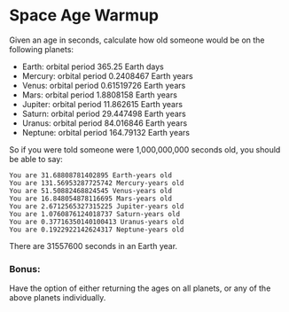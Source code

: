 # Space Age Warmup

Given an age in seconds, calculate how old someone would be on the following planets:

   - Earth: orbital period 365.25 Earth days
   - Mercury: orbital period 0.2408467 Earth years
   - Venus: orbital period 0.61519726 Earth years
   - Mars: orbital period 1.8808158 Earth years
   - Jupiter: orbital period 11.862615 Earth years
   - Saturn: orbital period 29.447498 Earth years
   - Uranus: orbital period 84.016846 Earth years
   - Neptune: orbital period 164.79132 Earth years

So if you were told someone were 1,000,000,000 seconds old,
you should be able to say:

```plain
You are 31.68808781402895 Earth-years old
You are 131.56953287725742 Mercury-years old
You are 51.50882468824545 Venus-years old
You are 16.848054878116695 Mars-years old
You are 2.6712565327315225 Jupiter-years old
You are 1.0760876124018737 Saturn-years old
You are 0.37716350140100413 Uranus-years old
You are 0.1922922142624317 Neptune-years old
```

There are 31557600 seconds in an Earth year.

### Bonus:

Have the option of either returning the ages on all planets, or any of the above planets individually.
